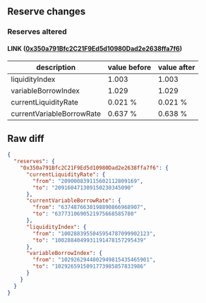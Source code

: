 ## Reserve changes

### Reserves altered

#### LINK ([0x350a791Bfc2C21F9Ed5d10980Dad2e2638ffa7f6](https://optimistic.etherscan.io/address/0x350a791Bfc2C21F9Ed5d10980Dad2e2638ffa7f6))

| description | value before | value after |
| --- | --- | --- |
| liquidityIndex | 1.003 | 1.003 |
| variableBorrowIndex | 1.029 | 1.029 |
| currentLiquidityRate | 0.021 % | 0.021 % |
| currentVariableBorrowRate | 0.637 % | 0.638 % |


## Raw diff

```json
{
  "reserves": {
    "0x350a791Bfc2C21F9Ed5d10980Dad2e2638ffa7f6": {
      "currentLiquidityRate": {
        "from": "209000839115602112809169",
        "to": "209160471309150230345090"
      },
      "currentVariableBorrowRate": {
        "from": "6374876630198890866968907",
        "to": "6377310690521975668585780"
      },
      "liquidityIndex": {
        "from": "1002883955045954787099902123",
        "to": "1002884049931191478157295439"
      },
      "variableBorrowIndex": {
        "from": "1029262944802949815435465901",
        "to": "1029265915091773985857833986"
      }
    }
  }
}
```